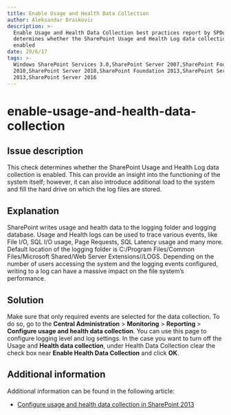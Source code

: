 ```yaml
---
title: Enable Usage and Health Data Collection
author: Aleksandar Draskovic
description: >-
  Enable Usage and Health Data Collection best practices report by SPDocKit
  determines whether the SharePoint Usage and Health Log data collection is
  enabled
date: 20/6/17
tags: >-
  Windows SharePoint Services 3.0,SharePoint Server 2007,SharePoint Foundation
  2010,SharePoint Server 2010,SharePoint Foundation 2013,SharePoint Server
  2013,SharePoint Server 2016
---
```


# enable-usage-and-health-data-collection

## Issue description

This check determines whether the SharePoint Usage and Health Log data collection is enabled. This can provide an insight into the functioning of the system itself; however, it can also introduce additional load to the system and fill the hard drive on which the log files are stored.

## Explanation

SharePoint writes usage and health data to the logging folder and logging database. Usage and Health logs can be used to trace various events, like File I/O, SQL I/O usage, Page Requests, SQL Latency usage and many more. Default location of the logging folder is C:/Program Files/Common Files/Microsoft Shared/Web Server Extensions//LOGS. Depending on the number of users accessing the system and the logging events configured, writing to a log can have a massive impact on the file system’s performance.

## Solution

Make sure that only required events are selected for the data collection. To do so, go to the **Central Administration** &gt; **Monitoring** &gt; **Reporting** &gt; **Configure usage and health data collection**. You can use this page to configure logging level and log settings. In the case you want to turn off the Usage and **Health data collection**, under Health Data Collection clear the check box near **Enable Health Data Collection** and click **OK**.

## Additional information

Additional information can be found in the following article:

* [Configure usage and health data collection in SharePoint 2013](https://technet.microsoft.com/en-us/library/ee663480.aspx)

